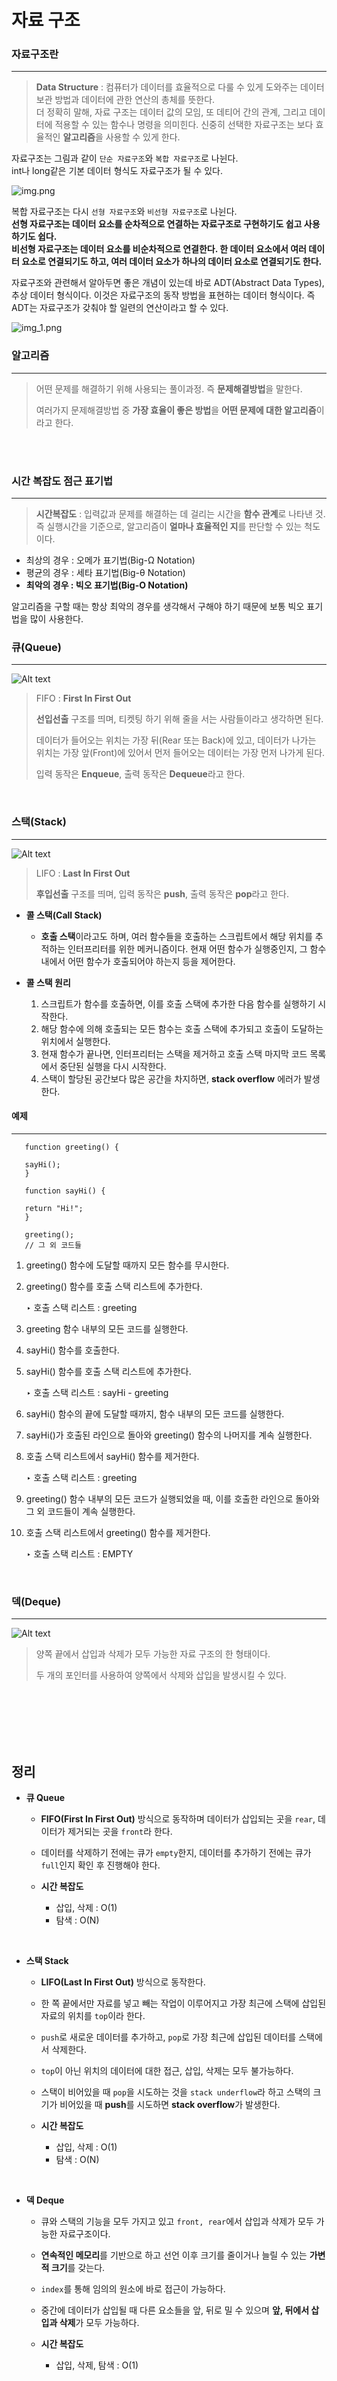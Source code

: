 # 자료 구조

### 자료구조란

---
> **Data Structure** : 컴퓨터가 데이터를 효율적으로 다룰 수 있게 도와주는
> 데이터 보관 방법과 데이터에 관한 연산의 총체를 뜻한다.<br>
> 더 정확히 말해, 자료 구조는 데이터 값의 모임, 또 데티어 간의 관계, 그리고
> 데이터에 적용할 수 있는 함수나 명령을 의미힌다. 신중히 선택한 자료구조는 보다 효율적인
> **알고리즘**을 사용할 수 있게 한다.

자료구조는 그림과 같이 ``단순 자료구조``와 ``복합 자료구조``로 나뉜다.<br>
int나 long같은 기본 데이터 형식도 자료구조가 될 수 있다.

![img.png](image/img.png)

복합 자료구조는 다시 ``선형 자료구조``와 ``비선형 자료구조``로 나뉜다.<br>
**선형 자료구조는 데이터 요소를 순차적으로 연결하는 자료구조로 구현하기도 쉽고 
사용하기도 쉽다.**<br>
**비선형 자료구조는 데이터 요소를 비순차적으로 연결한다. 한 데이터 요소에서 여러 데이터
요소로 연결되기도 하고, 여러 데이터 요소가 하나의 데이터 요소로 연결되기도 한다.**

자료구조와 관련해서 알아두면 좋은 개념이 있는데 바로 ADT(Abstract Data Types), 추상 데이터 형식이다.
이것은 자료구조의 동작 방법을 표현하는 데이터 형식이다. 즉 ADT는 자료구조가 갖춰야 할
일련의 연산이라고 할 수 있다.

![img_1.png](image/img_1.png)

### 알고리즘

---

> 어떤 문제를 해결하기 위해 사용되는 풀이과정. 즉 **문제해결방법**을 말한다.
>
> 여러가지 문제해결방법 중 **가장 효율이 좋은 방법**을 **어떤 문제에 대한 알고리즘**이라고 한다.

<br>
<br>

### 시간 복잡도 점근 표기법

---

> **시간복잡도** : 입력값과 문제를 해결하는 데 걸리는 시간을 **함수 관계**로 나타낸 것.
> 즉 실행시간을 기준으로, 알고리즘이 **얼마나 효율적인 지**를 판단할 수 있는 척도이다.

- 최상의 경우 : 오메가 표기법(Big-Ω Notation)
- 평균의 경우 : 세타 표기법(Big-θ Notation)
- **최악의 경우 : 빅오 표기법(Big-O Notation)**

알고리즘을 구할 때는 항상 최악의 경우를 생각해서 구해야 하기 때문에 보통 빅오 표기법을 많이 사용한다.






### 큐(Queue)

---

![Alt text](image/image-6.png)

> FIFO : **First In First Out**
>
> **선입선출** 구조를 띄며, 티켓팅 하기 위해 줄을 서는 사람들이라고 생각하면 된다.
>
> 데이터가 들어오는 위치는 가장 뒤(Rear 또는 Back)에 있고, 데이터가 나가는 위치는 가장 앞(Front)에 있어서 먼저 들어오는 데이터는 가장 먼저 나가게 된다.
>
> 입력 동작은 **Enqueue**, 출력 동작은 **Dequeue**라고 한다.

<br>

### 스택(Stack)

---

![Alt text](image/image-5.png)

> LIFO : **Last In First Out**
>
> **후입선출** 구조를 띄며, 입력 동작은 **push**, 출력 동작은 **pop**라고 한다.

- **콜 스택(Call Stack)**

  - **호출 스택**이라고도 하며, 여러 함수들을 호출하는 스크립트에서 해당 위치를 추적하는 인터프리터를 위한 메커니즘이다. 현재 어떤 함수가 실행중인지, 그 함수 내에서 어떤 함수가 호출되어야 하는지 등을 제어한다.

- **콜 스택 원리**

  1. 스크립트가 함수를 호출하면, 이를 호출 스택에 추가한 다음 함수를 실행하기 시작한다.
  2. 해당 함수에 의해 호출되는 모든 함수는 호출 스택에 추가되고 호출이 도달하는 위치에서 실행한다.
  3. 현재 함수가 끝나면, 인터프리터는 스택을 제거하고 호출 스택 마지막 코드 목록에서 중단된 실행을 다시 시작한다.
  4. 스택이 할당된 공간보다 많은 공간을 차지하면, **stack overflow** 에러가 발생한다.

#### 예제

---

```
   function greeting() {

   sayHi();
   }

   function sayHi() {

   return "Hi!";
   }

   greeting();
   // 그 외 코드들
```

1. greeting() 함수에 도달할 때까지 모든 함수를 무시한다.
2. greeting() 함수를 호출 스택 리스트에 추가한다.

   ‣ 호출 스택 리스트 : greeting

3. greeting 함수 내부의 모든 코드를 실행한다.
4. sayHi() 함수를 호출한다.
5. sayHi() 함수를 호출 스택 리스트에 추가한다.

   ‣ 호출 스택 리스트 : sayHi - greeting

6. sayHi() 함수의 끝에 도달할 때까지, 함수 내부의 모든 코드를 실행한다.
7. sayHi()가 호출된 라인으로 돌아와 greeting() 함수의 나머지를 계속 실행한다.
8. 호출 스택 리스트에서 sayHi() 함수를 제거한다.

   ‣ 호출 스택 리스트 : greeting

9. greeting() 함수 내부의 모든 코드가 실행되었을 때, 이를 호출한 라인으로 돌아와 그 외 코드들이 계속 실행한다.
10. 호출 스택 리스트에서 greeting() 함수를 제거한다.

    ‣ 호출 스택 리스트 : EMPTY

<br>

### 덱(Deque)

---

![Alt text](image/image-7.png)

> 양쪽 끝에서 삽입과 삭제가 모두 가능한 자료 구조의 한 형태이다.
>
> 두 개의 포인터를 사용하여 양쪽에서 삭제와 삽입을 발생시킬 수 있다.

<br>
<br>
<br>
<br>
<br>

## 정리

- **큐 Queue**

  - **FIFO(First In First Out)** 방식으로 동작하며 데이터가 삽입되는 곳을 `rear`, 데이터가 제거되는 곳을 `front`라 한다.
  - 데이터를 삭제하기 전에는 큐가 `empty`한지, 데이터를 추가하기 전에는 큐가 `full`인지 확인 후 진행해야 한다.
  - **시간 복잡도**

    - 삽입, 삭제 : O(1)
    - 탐색 : O(N)

<br>

- **스택 Stack**

  - **LIFO(Last In First Out)** 방식으로 동작한다.
  - 한 쪽 끝에서만 자료를 넣고 빼는 작업이 이루어지고 가장 최근에 스택에 삽입된 자료의 위치를 `top`이라 한다.
  - `push`로 새로운 데이터를 추가하고, `pop`로 가장 최근에 삽입된 데이터를 스택에서 삭제한다.
  - `top`이 아닌 위치의 데이터에 대한 접근, 삽입, 삭제는 모두 불가능하다.
  - 스택이 비어있을 때 `pop`을 시도하는 것을 `stack underflow`라 하고 스택의 크기가 비어있을 때 **push**를 시도하면 **stack overflow**가 발생한다.
  - **시간 복잡도**

    - 삽입, 삭제 : O(1)
    - 탐색 : O(N)

<br>

- **덱 Deque**

  - 큐와 스택의 기능을 모두 가지고 있고 `front, rear`에서 삽입과 삭제가 모두 가능한 자료구조이다.
  - **연속적인 메모리**를 기반으로 하고 선언 이후 크기를 줄이거나 늘릴 수 있는 **가변적 크기**를 갖는다.
  - `index`를 통해 임의의 원소에 바로 접근이 가능하다.
  - 중간에 데이터가 삽입될 때 다른 요소들을 앞, 뒤로 밀 수 있으며 **앞, 뒤에서 삽입과 삭제**가 모두 가능하다.
  - **시간 복잡도**

    - 삽입, 삭제, 탐색 : O(1)
